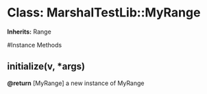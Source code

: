 # Class: MarshalTestLib::MyRange
**Inherits:** Range
    




#Instance Methods
## initialize(v, *args) [](#method-i-initialize)

**@return** [MyRange] a new instance of MyRange

